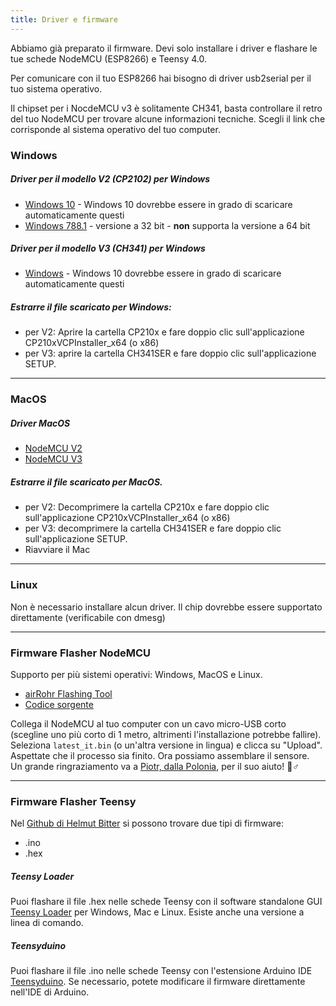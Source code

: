 ```yaml
---
title: Driver e firmware
---
```


Abbiamo già preparato il firmware. Devi solo installare i driver e flashare le tue schede NodeMCU (ESP8266) e Teensy 4.0.

Per comunicare con il tuo ESP8266 hai bisogno di driver usb2serial per il tuo sistema operativo.

Il chipset per i NocdeMCU v3 è solitamente CH341, basta controllare il retro del tuo NodeMCU per trovare alcune informazioni tecniche. Scegli il link che corrisponde al sistema operativo del tuo computer.

### Windows

##### Driver per il modello V2 (CP2102) per Windows
* [Windows 10](https://www.silabs.com/documents/public/software/CP210x_Universal_Windows_Driver.zip) - Windows 10 dovrebbe essere in grado di scaricare automaticamente questi
* [Windows 788.1](https://www.silabs.com/documents/public/software/CP210x_Windows_Drivers.zip) - versione a 32 bit - **non** supporta la versione a 64 bit

##### Driver per il modello V3 (CH341) per Windows
* [Windows](http://www.wch.cn/downloads/file/5.html) - Windows 10 dovrebbe essere in grado di scaricare automaticamente questi

##### Estrarre il file scaricato per Windows:
* per V2: Aprire la cartella CP210x e fare doppio clic sull'applicazione CP210xVCPInstaller_x64 (o x86)
* per V3: aprire la cartella CH341SER e fare doppio clic sull'applicazione SETUP.

---

### MacOS

##### Driver MacOS
* [NodeMCU V2](https://www.silabs.com/documents/public/software/Mac_OSX_VCP_Driver.zip)
* [NodeMCU V3](http://www.wch.cn/downloads/file/178.html)

##### Estrarre il file scaricato per MacOS.
* per V2: Decomprimere la cartella CP210x e fare doppio clic sull'applicazione CP210xVCPInstaller_x64 (o x86)
* per V3: decomprimere la cartella CH341SER e fare doppio clic sull'applicazione SETUP.
* Riavviare il Mac

---

### Linux
Non è necessario installare alcun driver. Il chip dovrebbe essere supportato direttamente (verificabile con dmesg)

---
### Firmware Flasher NodeMCU
Supporto per più sistemi operativi: Windows, MacOS e Linux.

* [airRohr Flashing Tool](http://firmware.sensor.community/airrohr/flashing-tool/)
* [Codice sorgente](https://github.com/opendata-stuttgart/airrohr-firmware-flasher)

Collega il NodeMCU al tuo computer con un cavo micro-USB corto (scegline uno più corto di 1 metro, altrimenti l'installazione potrebbe fallire). Seleziona `latest_it.bin` (o un'altra versione in lingua) e clicca su "Upload".
Aspettate che il processo sia finito. Ora possiamo assemblare il sensore.
<br>
Un grande ringraziamento va a [Piotr, dalla Polonia](https://dropbox.inf.re), per il suo aiuto! 🙋♂️

---
### Firmware Flasher Teensy
Nel [Github di Helmut Bitter](https://github.com/hbitter/DNMS/tree/master/Firmware) si possono trovare due tipi di firmware:
* .ino
* .hex

##### Teensy Loader
Puoi flashare il file .hex nelle schede Teensy con il software standalone GUI [Teensy Loader](https://www.pjrc.com/teensy/loader.html) per Windows, Mac e Linux.
Esiste anche una versione a linea di comando.

##### Teensyduino
Puoi flashare il file .ino nelle schede Teensy con l'estensione Arduino IDE [Teensyduino](https://www.pjrc.com/teensy/teensyduino.html).
Se necessario, potete modificare il firmware direttamente nell'IDE di Arduino.
